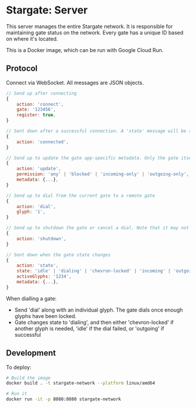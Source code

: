 # Stargate: Server

This server manages the entire Stargate network. It is responsible for maintaining gate status on the network. Every gate has a unique ID based on where it's located.

This is a Docker image, which can be run with Google Cloud Run.

## Protocol

Connect via WebSocket. All messages are JSON objects.

```js
// Send up after connecting
{
    action: 'connect',
    gate: '123456',                                                         // <-- Gate ID code
    register: true,                                                         // <-- If true and the gate doesn't exist, it will be registerd
}

// Sent down after a successful connection. A 'state' message will be sent after this. If the connection fails, the socket will be closed.
{
    action: 'connected',
}

// Send up to update the gate app-specific metadata. Only the gate itself should send this.
{
    action: 'update',
    permission: 'any' | 'blocked' | 'incoming-only' | 'outgoing-only',      // <-- Define if this gate can be accessed by other gates
    metadata: {...},                                                        // <-- App-specific metadata. Will be merged with existing metadata.
}

// Send up to dial from the current gate to a remote gate
{
    action: 'dial',
    glyph: '1',                                                             // <-- Individual glyph to dial
}

// Send up to shutdown the gate or cancel a dial. Note that it may not always work.
{
    action: 'shutdown',
}

// Sent down when the gate state changes
{
    action: 'state',
    state: 'idle' | 'dialing' | 'chevron-locked' | 'incoming' | 'outgoing',
    activeGlyphs: '1234',                                                   // <-- Dialled glyphs so far
    metadata: {...},
}
```

When dialling a gate:
- Send 'dial' along with an individual glyph. The gate dials once enough glyphs have been locked.
- Gate changes state to 'dialing', and then either 'chevron-locked' if another glyph is needed, 'idle' if the dial failed, or 'outgoing' if successful

## Development

To deploy:

```sh
# Build the image
docker build . -t stargate-network --platform linux/amd64

# Run it
docker run -it -p 8080:8080 stargate-network
```